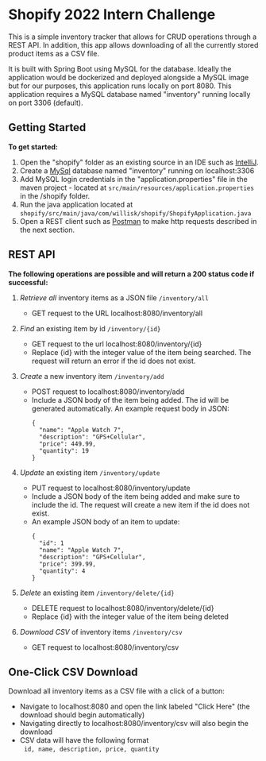 # Shopify 2022 Intern Challenge

This is a simple inventory tracker that allows for CRUD operations through a REST API. In addition, this app allows downloading of all the currently stored product items as a CSV file. 

It is built with Spring Boot using MySQL for the database. Ideally the application would be dockerized and deployed alongside a MySQL image but for our purposes, this application runs locally on port 8080. This application requires a MySQL database named "inventory" running locally on port 3306 (default).

## Getting Started
**To get started:**
   1. Open the "shopify" folder as an existing source in an IDE such as [IntelliJ](https://www.jetbrains.com/idea/download/?fromIDE=#section=windows). 
   2. Create a [MySql](https://dev.mysql.com/downloads/mysql/) database named "inventory" running on localhost:3306
   3. Add MySQL login credentials in the "application.properties" file in the maven project - located at    `src/main/resources/application.properties` in the /shopify folder. 
   4. Run the java application located at `shopify/src/main/java/com/willisk/shopify/ShopifyApplication.java`
   5. Open a REST client such as [Postman](https://www.postman.com/downloads/) to make http requests described in the next section.  

## REST API
**The following operations are possible and will return a 200 status code if successful:**

1. *Retrieve all* inventory items as a JSON file `/inventory/all`
    - GET request to the URL localhost:8080/inventory/all


2. *Find* an existing item by id `/inventory/{id}`
    - GET request to the url localhost:8080/inventory/{id}
    - Replace {id} with the integer value of the item being searched. The request will return an error if the id does not exist.


4. *Create* a new inventory item `/inventory/add`
    - POST request to localhost:8080/inventory/add
    - Include a JSON body of the item being added. The id will be generated automatically. An example request body in JSON:
      ```
      {
        "name": "Apple Watch 7",
        "description": "GPS+Cellular",
        "price": 449.99,
        "quantity": 19
      }
      ```

3. *Update* an existing item `/inventory/update`
    - PUT request to localhost:8080/inventory/update
    - Include a JSON body of the item being added and make sure to include the id. The request will create a new item if the id does not exist.
    - An example JSON body of an item to update:
      ```
      {
        "id": 1
        "name": "Apple Watch 7",
        "description": "GPS+Cellular",
        "price": 399.99,
        "quantity": 4
      }    
      ```
4. *Delete* an existing item `/inventory/delete/{id}`
    - DELETE request to localhost:8080/inventory/delete/{id}
    - Replace {id} with the integer value of the item being deleted

5. *Download CSV* of inventory items `/inventory/csv`
    - GET request to localhost:8080/inventory/csv

## One-Click CSV Download
Download all inventory items as a CSV file with a click of a button:

- Navigate to localhost:8080 and open the link labeled "Click Here" (the download should begin automatically)
- Navigating directly to localhost:8080/inventory/csv will also begin the download
- CSV data will have the following format
      <br/>&nbsp; `id, name, description, price, quantity`
